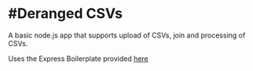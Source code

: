 #Deranged CSVs
===================

A basic node.js app that supports upload of CSVs, join and processing of CSVs.

Uses the Express Boilerplate provided [here](https://github.com/Datahero/express_boilerplate)